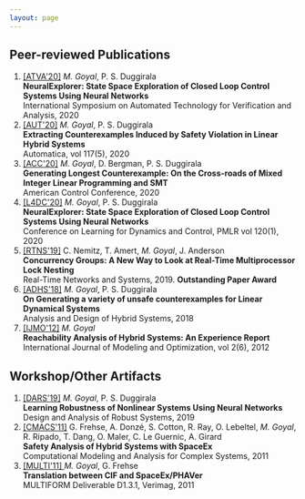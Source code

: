 ```yaml
---
layout: page
---
```


<!--- <h2>ArXiv Manuscripts</h2>
<ol>
<li> Xinlei Chen, Hao Fang, Tsung-Yi Lin, <em>Ramakrishna Vedantam</em>, Saurabh Gupta, Piotr Dollar, C. Lawrence Zitnick<br/>
	 <a href="http://arxiv.org/abs/1504.00325">Microsoft COCO Captions: Data Collection and Evaluation Server</a><br/>
	  [April, 2015]
	</li>
</ol> --->

<h2>Peer-reviewed Publications</h2>
<ol>
	<li><a href="https://link.springer.com/chapter/10.1007/978-3-030-59152-6_4" target="_blank">[ATVA'20]</a> <em>M. Goyal</em>, P. S. Duggirala<br/>
		<b>NeuralExplorer: State Space Exploration of Closed Loop Control Systems Using Neural Networks</b><br/>
	International Symposium on Automated Technology for Verification and Analysis, 2020 <br/>
	</li>
	<li><a href="http://www.sciencedirect.com/science/article/pii/S000510982030203X" target="_blank">[AUT'20]</a> <em>M. Goyal</em>, P. S. Duggirala<br/>
		<b>Extracting Counterexamples Induced by Safety Violation in Linear Hybrid Systems</b><br/>
	Automatica, vol 117(5), 2020 <br/>
	</li>
	<li><a href="https://ieeexplore.ieee.org/document/9147430" target="_blank">[ACC'20]</a> <em>M. Goyal</em>, D. Bergman, P. S. Duggirala<br/>
		<b>Generating Longest Counterexample: On the Cross-roads of Mixed Integer Linear Programming and SMT</b><br/>
	American Control Conference, 2020 <br/>
	</li>
	<li><a href="http://proceedings.mlr.press/v120/goyal20a.html" target="_blank">[L4DC'20]</a> <em>M. Goyal</em>, P. S. Duggirala<br/>
		<b>NeuralExplorer: State Space Exploration of Closed Loop Control Systems Using Neural Networks</b><br/>
	Conference on Learning for Dynamics and Control, PMLR vol 120(1), 2020 <br/>
	</li>
	<li><a href="https://dl.acm.org/doi/10.1145/3356401.3356404" target="_blank">[RTNS'19]</a> C. Nemitz, T. Amert, <em>M. Goyal</em>, J. Anderson<br/>
		<b>Concurrency Groups: A New Way to Look at Real-Time Multiprocessor Lock Nesting</b><br/>
		Real-Time Networks and Systems, 2019. <b>Outstanding Paper Award</b> <br/>
	</li>
	<li><a href="https://www.sciencedirect.com/science/article/pii/S2405896318311376" target="_blank">[ADHS'18]</a> <em>M. Goyal</em>, P. S. Duggirala<br/>
		<b>On Generating a variety of unsafe counterexamples for Linear Dynamical Systems</b><br/>
	Analysis and Design of Hybrid Systems, 2018 <br/>
	</li>
	<li><a href="http://www.ijmo.org/show-34-169-1.html" target="_blank">[IJMO'12]</a> <em>M. Goyal</em><br/>
		<b>Reachability Analysis of Hybrid Systems: An Experience Report</b><br/>
	International Journal of Modeling and Optimization, vol 2(6), 2012 <br/>
	</li>
	
</ol>

<h2>Workshop/Other Artifacts</h2>
<ol>
	<li><a href="https://sites.google.com/view/dars2019/abstracts">[DARS'19]</a> <em>M. Goyal</em>, P. S. Duggirala<br/>
		<b> Learning Robustness of Nonlinear Systems Using Neural Networks </b><br/>
		Design and Analysis of Robust Systems, 2019 <br/>
	</li>
	<li><a href = "http://cmacs.cs.cmu.edu/seminars/slides/frehse.pdf">[CMACS'11]</a> G. Frehse, A. Donzé, S. Cotton, R. Ray, O. Lebeltel, <em>M. Goyal</em>, R. Ripado, T. Dang,
O. Maler, C. Le Guernic, A. Girard<br/>
		<b> Safety Analysis of Hybrid Systems with SpaceEx </b><br/>
		Computational Modeling and Analysis for Complex Systems, 2011 <br/>
	</li>
	<li><a href = "http://spaceex.imag.fr/sites/default/files/cif_to_sx_translation_report_0.pdf">[MULTI'11] </a> <em>M. Goyal</em>, G. Frehse<br/>
		<b>Translation between CIF and SpaceEx/PHAVer</b><br/>
		MULTIFORM Deliverable D1.3.1, Verimag, 2011 <br/>
	</li>
</ol>
<!---<sup>*</sup> Equal Contribution <br/>--->
